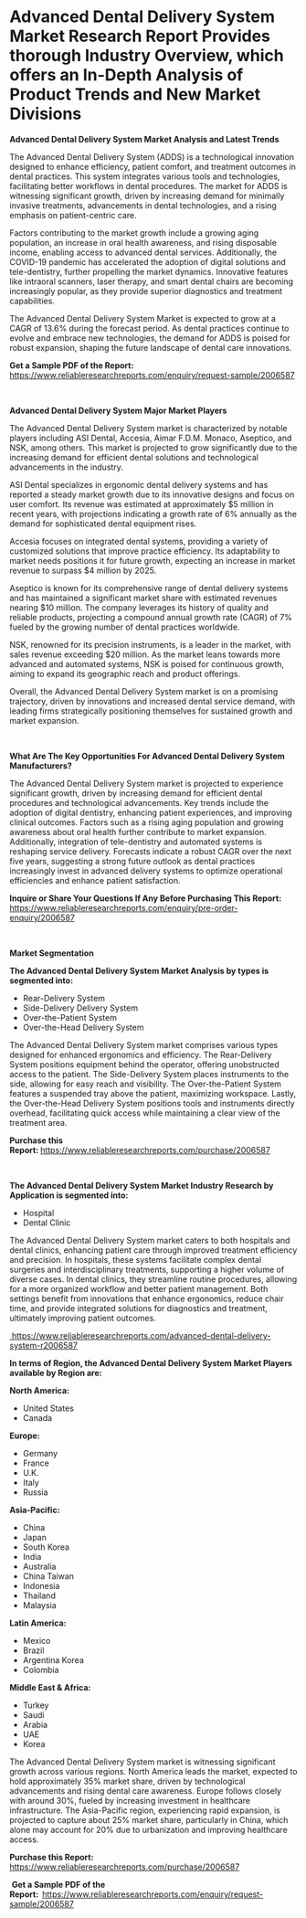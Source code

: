 <p><h1>Advanced Dental Delivery System Market Research Report Provides thorough Industry Overview, which offers an In-Depth Analysis of Product Trends and New Market Divisions</h1></p><p><strong>Advanced Dental Delivery System Market Analysis and Latest Trends</strong></p>
<p><p>The Advanced Dental Delivery System (ADDS) is a technological innovation designed to enhance efficiency, patient comfort, and treatment outcomes in dental practices. This system integrates various tools and technologies, facilitating better workflows in dental procedures. The market for ADDS is witnessing significant growth, driven by increasing demand for minimally invasive treatments, advancements in dental technologies, and a rising emphasis on patient-centric care. </p><p>Factors contributing to the market growth include a growing aging population, an increase in oral health awareness, and rising disposable income, enabling access to advanced dental services. Additionally, the COVID-19 pandemic has accelerated the adoption of digital solutions and tele-dentistry, further propelling the market dynamics. Innovative features like intraoral scanners, laser therapy, and smart dental chairs are becoming increasingly popular, as they provide superior diagnostics and treatment capabilities.</p><p>The Advanced Dental Delivery System Market is expected to grow at a CAGR of 13.6% during the forecast period. As dental practices continue to evolve and embrace new technologies, the demand for ADDS is poised for robust expansion, shaping the future landscape of dental care innovations.</p></p>
<p><strong>Get a Sample PDF of the Report:&nbsp;</strong> <a href="https://www.reliableresearchreports.com/enquiry/request-sample/2006587?utm_campaign=3050&utm_medium=2&utm_source=Github&utm_content=ia&utm_term=16042025&utm_id=advanced-dental-delivery-system">https://www.reliableresearchreports.com/enquiry/request-sample/2006587</a></p>
<p>&nbsp;</p>
<p><strong>Advanced Dental Delivery System Major Market Players</strong></p>
<p><p>The Advanced Dental Delivery System market is characterized by notable players including ASI Dental, Accesia, Aimar F.D.M. Monaco, Aseptico, and NSK, among others. This market is projected to grow significantly due to the increasing demand for efficient dental solutions and technological advancements in the industry.</p><p>ASI Dental specializes in ergonomic dental delivery systems and has reported a steady market growth due to its innovative designs and focus on user comfort. Its revenue was estimated at approximately $5 million in recent years, with projections indicating a growth rate of 6% annually as the demand for sophisticated dental equipment rises.</p><p>Accesia focuses on integrated dental systems, providing a variety of customized solutions that improve practice efficiency. Its adaptability to market needs positions it for future growth, expecting an increase in market revenue to surpass $4 million by 2025.</p><p>Aseptico is known for its comprehensive range of dental delivery systems and has maintained a significant market share with estimated revenues nearing $10 million. The company leverages its history of quality and reliable products, projecting a compound annual growth rate (CAGR) of 7% fueled by the growing number of dental practices worldwide.</p><p>NSK, renowned for its precision instruments, is a leader in the market, with sales revenue exceeding $20 million. As the market leans towards more advanced and automated systems, NSK is poised for continuous growth, aiming to expand its geographic reach and product offerings.</p><p>Overall, the Advanced Dental Delivery System market is on a promising trajectory, driven by innovations and increased dental service demand, with leading firms strategically positioning themselves for sustained growth and market expansion.</p></p>
<p>&nbsp;</p>
<p><strong>What Are The Key Opportunities For Advanced Dental Delivery System Manufacturers?</strong></p>
<p><p>The Advanced Dental Delivery System market is projected to experience significant growth, driven by increasing demand for efficient dental procedures and technological advancements. Key trends include the adoption of digital dentistry, enhancing patient experiences, and improving clinical outcomes. Factors such as a rising aging population and growing awareness about oral health further contribute to market expansion. Additionally, integration of tele-dentistry and automated systems is reshaping service delivery. Forecasts indicate a robust CAGR over the next five years, suggesting a strong future outlook as dental practices increasingly invest in advanced delivery systems to optimize operational efficiencies and enhance patient satisfaction.</p></p>
<p><strong>Inquire or Share Your Questions If Any Before Purchasing This Report:</strong> <a href="https://www.reliableresearchreports.com/enquiry/pre-order-enquiry/2006587?utm_campaign=3050&utm_medium=2&utm_source=Github&utm_content=ia&utm_term=16042025&utm_id=advanced-dental-delivery-system">https://www.reliableresearchreports.com/enquiry/pre-order-enquiry/2006587</a></p>
<p>&nbsp;</p>
<p><strong>Market Segmentation</strong></p>
<p><strong>The Advanced Dental Delivery System Market Analysis by types is segmented into:</strong></p>
<p><ul><li>Rear-Delivery System</li><li>Side-Delivery Delivery System</li><li>Over-the-Patient System</li><li>Over-the-Head Delivery System</li></ul></p>
<p><p>The Advanced Dental Delivery System market comprises various types designed for enhanced ergonomics and efficiency. The Rear-Delivery System positions equipment behind the operator, offering unobstructed access to the patient. The Side-Delivery System places instruments to the side, allowing for easy reach and visibility. The Over-the-Patient System features a suspended tray above the patient, maximizing workspace. Lastly, the Over-the-Head Delivery System positions tools and instruments directly overhead, facilitating quick access while maintaining a clear view of the treatment area.</p></p>
<p><strong>Purchase this Report:&nbsp;</strong><a href="https://www.reliableresearchreports.com/purchase/2006587?utm_campaign=3050&utm_medium=2&utm_source=Github&utm_content=ia&utm_term=16042025&utm_id=advanced-dental-delivery-system">https://www.reliableresearchreports.com/purchase/2006587</a></p>
<p>&nbsp;</p>
<p><strong>The Advanced Dental Delivery System Market Industry Research by Application is segmented into:</strong></p>
<p><ul><li>Hospital</li><li>Dental Clinic</li></ul></p>
<p><p>The Advanced Dental Delivery System market caters to both hospitals and dental clinics, enhancing patient care through improved treatment efficiency and precision. In hospitals, these systems facilitate complex dental surgeries and interdisciplinary treatments, supporting a higher volume of diverse cases. In dental clinics, they streamline routine procedures, allowing for a more organized workflow and better patient management. Both settings benefit from innovations that enhance ergonomics, reduce chair time, and provide integrated solutions for diagnostics and treatment, ultimately improving patient outcomes.</p></p>
<p><a href="https://www.reliableresearchreports.com/advanced-dental-delivery-system-r2006587?utm_campaign=3050&utm_medium=2&utm_source=Github&utm_content=ia&utm_term=16042025&utm_id=advanced-dental-delivery-system">&nbsp;https://www.reliableresearchreports.com/advanced-dental-delivery-system-r2006587</a></p>
<p><strong>In terms of Region, the Advanced Dental Delivery System Market Players available by Region are:</strong></p>
<p>
    <p> <strong> North America: </strong>
        <ul>
            <li>United States</li>
            <li>Canada</li>
        </ul>
        </p> 
    <p> <strong> Europe: </strong>
        <ul>
            <li>Germany</li>
            <li>France</li>
            <li>U.K.</li>
            <li>Italy</li>
            <li>Russia</li>
        </ul>
        </p> 
    <p> <strong> Asia-Pacific: </strong>
        <ul>
            <li>China</li>
            <li>Japan</li>
            <li>South Korea</li>
            <li>India</li>
            <li>Australia</li>
            <li>China Taiwan</li>
            <li>Indonesia</li>
            <li>Thailand</li>
            <li>Malaysia</li>
        </ul>
        </p> 
    <p> <strong> Latin America: </strong>
        <ul>
            <li>Mexico</li>
            <li>Brazil</li>
            <li>Argentina Korea</li>
            <li>Colombia</li>
        </ul>
        </p> 
    <p> <strong> Middle East & Africa: </strong>
        <ul>
            <li>Turkey</li>
            <li>Saudi</li>
            <li>Arabia</li>
            <li>UAE</li>
            <li>Korea</li>
        </ul>
    </p>
    </p>
<p><p>The Advanced Dental Delivery System market is witnessing significant growth across various regions. North America leads the market, expected to hold approximately 35% market share, driven by technological advancements and rising dental care awareness. Europe follows closely with around 30%, fueled by increasing investment in healthcare infrastructure. The Asia-Pacific region, experiencing rapid expansion, is projected to capture about 25% market share, particularly in China, which alone may account for 20% due to urbanization and improving healthcare access.</p></p>
<p><strong>Purchase this Report: </strong><a href="https://www.reliableresearchreports.com/purchase/2006587?utm_campaign=3050&utm_medium=2&utm_source=Github&utm_content=ia&utm_term=16042025&utm_id=advanced-dental-delivery-system">https://www.reliableresearchreports.com/purchase/2006587</a></p>
<p>&nbsp;<strong>Get a Sample PDF of the Report:&nbsp;&nbsp;</strong><a href="https://www.reliableresearchreports.com/enquiry/request-sample/2006587?utm_campaign=3050&utm_medium=2&utm_source=Github&utm_content=ia&utm_term=16042025&utm_id=advanced-dental-delivery-system">https://www.reliableresearchreports.com/enquiry/request-sample/2006587</a></p>
<p><strong></strong></p>
<p><p></p><p></p><p></p></p>